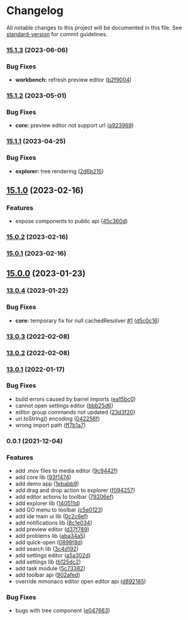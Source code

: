 # Changelog

All notable changes to this project will be documented in this file. See [standard-version](https://github.com/conventional-changelog/standard-version) for commit guidelines.

### [15.1.3](https://github.com/cisstech/nge-ide/compare/v15.1.2...v15.1.3) (2023-06-06)


### Bug Fixes

* **workbench:** refresh preview editor ([b2f9004](https://github.com/cisstech/nge-ide/commit/b2f9004d86b655260cbc7b80e29368bb2f585b0e))

### [15.1.2](https://github.com/cisstech/nge-ide/compare/v15.1.1...v15.1.2) (2023-05-01)


### Bug Fixes

* **core:** preview editor not support url ([a923969](https://github.com/cisstech/nge-ide/commit/a9239696bfafc3faef4e6ac4f1c075e88afeb021))

### [15.1.1](https://github.com/cisstech/nge-ide/compare/v15.1.0...v15.1.1) (2023-04-25)


### Bug Fixes

* **explorer:** tree rendering ([2d6b215](https://github.com/cisstech/nge-ide/commit/2d6b215fdebdac1a9995d60dad4de71ee40b4b5a))

## [15.1.0](https://github.com/cisstech/nge-ide/compare/v15.0.2...v15.1.0) (2023-02-16)


### Features

* expose components to public api ([45c360d](https://github.com/cisstech/nge-ide/commit/45c360d053712a165cb7179c307e18653ec57319))

### [15.0.2](https://github.com/cisstech/nge-ide/compare/v15.0.1...v15.0.2) (2023-02-16)

### [15.0.1](https://github.com/cisstech/nge-ide/compare/v15.0.0...v15.0.1) (2023-02-16)

## [15.0.0](https://github.com/cisstech/nge-ide/compare/v13.0.4...v15.0.0) (2023-01-23)

### [13.0.4](https://github.com/cisstech/nge-ide/compare/v13.0.3...v13.0.4) (2023-01-22)


### Bug Fixes

* **core:** temporary fix for null cachedResolver [#1](https://github.com/cisstech/nge-ide/issues/1) ([d5c0c16](https://github.com/cisstech/nge-ide/commit/d5c0c16cbc92209d035acf2fba6d7ab42e971aba))

### [13.0.3](https://github.com/cisstech/nge-ide/compare/v13.0.1...v13.0.3) (2022-02-08)

### [13.0.2](https://github.com/cisstech/nge-ide/compare/v13.0.1...v13.0.2) (2022-02-08)

### [13.0.1](https://github.com/cisstech/nge-ide/compare/v0.0.1...v13.0.1) (2022-01-17)


### Bug Fixes

* build errors caused by barrel imports ([ea15bc0](https://github.com/cisstech/nge-ide/commit/ea15bc07254db16bef7579af861b73ba2d256937))
* cannot open settings editor ([bbb25d6](https://github.com/cisstech/nge-ide/commit/bbb25d64f41a7bb7f212db32f0909f1fee0f0f68))
* editor group commands not updated ([23d3f20](https://github.com/cisstech/nge-ide/commit/23d3f200453e792fa366581c4e3b0002ce8ec9c4))
* uri.toString() encoding ([042256f](https://github.com/cisstech/nge-ide/commit/042256fcda323db3fd851c91fc55b69b4657c633))
* wrong import path ([ff7b1a7](https://github.com/cisstech/nge-ide/commit/ff7b1a769959f2257b3e10446d43f652d3d8abcb))

### 0.0.1 (2021-12-04)


### Features

* add .mov files to media editor ([9c9442f](https://github.com/cisstech/nge-ide/commit/9c9442f6566c05e35f064e8eab20cf027dc506fd))
* add core lib ([93f1474](https://github.com/cisstech/nge-ide/commit/93f147457970a7ceaa782bb5a744201096b8b728))
* add demo app ([1ebabb9](https://github.com/cisstech/nge-ide/commit/1ebabb956ce02ea57fa8aada2fad5f01b2f8b844))
* add drag and drop action to explorer ([f094257](https://github.com/cisstech/nge-ide/commit/f094257d2e8156c41cd712a287261a1689eefe0d))
* add editor actions to toolbar ([79206ef](https://github.com/cisstech/nge-ide/commit/79206ef7d03c48e485a1eb98cf3c71d9e0ec760a))
* add explorer lib ([140511d](https://github.com/cisstech/nge-ide/commit/140511d8fe773009ab09c5989aab137e20d31dbf))
* add GO menu to toolbar ([c5e0123](https://github.com/cisstech/nge-ide/commit/c5e01237a758a3d00fcd7bd9fe18e7728289ed9f))
* add ide main ui lib ([0c2c6ef](https://github.com/cisstech/nge-ide/commit/0c2c6ef9ffb878484c07262039dadfee6db9c6b0))
* add notifications lib ([8c1e034](https://github.com/cisstech/nge-ide/commit/8c1e034ca03f4dc68ba9d7e2a94414493bb9026f))
* add preview editor ([d37f789](https://github.com/cisstech/nge-ide/commit/d37f789b6da96962da6d343ad759ee54c2f4fa81))
* add problems lib ([aba34a5](https://github.com/cisstech/nge-ide/commit/aba34a5e7d7b54798964a202c0b24b302b2bcda4))
* add quick-open ([0898f8d](https://github.com/cisstech/nge-ide/commit/0898f8df73eb62da671691b55ab6290e4469e5ab))
* add search lib ([3c4d192](https://github.com/cisstech/nge-ide/commit/3c4d1926761883434bcd4bc4f99a97d001877c30))
* add settings editor ([a5a302d](https://github.com/cisstech/nge-ide/commit/a5a302d53b42eb75fb6eeb392d13f372a5201dd9))
* add settings lib ([b125dc2](https://github.com/cisstech/nge-ide/commit/b125dc2cf7a6f0a82b4060176ad5e7db8da86cce))
* add task module ([5c73382](https://github.com/cisstech/nge-ide/commit/5c73382d18d9a62174e42b0c70d90fc3685c5240))
* add toolbar api ([902afed](https://github.com/cisstech/nge-ide/commit/902afed2a430cebc664f4912cad2286c29dfa77f))
* override mmonaco editor open editor api ([d892185](https://github.com/cisstech/nge-ide/commit/d892185fd104089e9cbb1efc513ed7601a0b79e5))


### Bug Fixes

* bugs with tree component ([e047663](https://github.com/cisstech/nge-ide/commit/e047663fa7b51899068c50e54d896a21ed37911b))
